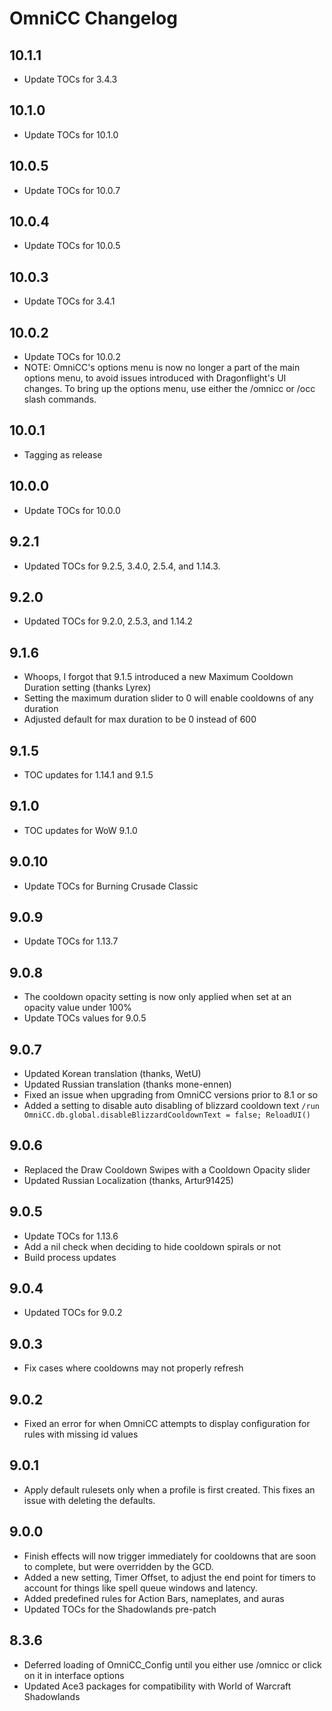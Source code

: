 # OmniCC Changelog

## 10.1.1

* Update TOCs for 3.4.3

## 10.1.0

* Update TOCs for 10.1.0

## 10.0.5

* Update TOCs for 10.0.7

## 10.0.4

* Update TOCs for 10.0.5

## 10.0.3

* Update TOCs for 3.4.1

## 10.0.2

* Update TOCs for 10.0.2
* NOTE: OmniCC's options menu is now no longer a part of the main options menu,
  to avoid issues introduced with Dragonflight's UI changes. To bring up the
  options menu, use either the /omnicc or /occ slash commands.

## 10.0.1

* Tagging as release

## 10.0.0

* Update TOCs for 10.0.0

## 9.2.1

* Updated TOCs for 9.2.5, 3.4.0, 2.5.4, and 1.14.3.

## 9.2.0

* Updated TOCs for 9.2.0, 2.5.3, and 1.14.2

## 9.1.6

* Whoops, I forgot that 9.1.5 introduced a new Maximum Cooldown Duration setting (thanks Lyrex)
* Setting the maximum duration slider to 0 will enable cooldowns of any duration
* Adjusted default for max duration to be 0 instead of 600

## 9.1.5

* TOC updates for 1.14.1 and 9.1.5

## 9.1.0

* TOC updates for WoW 9.1.0

## 9.0.10

* Update TOCs for Burning Crusade Classic

## 9.0.9

* Update TOCs for 1.13.7

## 9.0.8

* The cooldown opacity setting is now only applied when set at an opacity value under 100%
* Update TOCs values for 9.0.5

## 9.0.7

* Updated Korean translation (thanks, WetU)
* Updated Russian translation (thanks mone-ennen)
* Fixed an issue when upgrading from OmniCC versions prior to 8.1 or so
* Added a setting to disable auto disabling of blizzard cooldown text `/run OmniCC.db.global.disableBlizzardCooldownText = false; ReloadUI()`

## 9.0.6

* Replaced the Draw Cooldown Swipes with a Cooldown Opacity slider
* Updated Russian Localization (thanks, Artur91425)

## 9.0.5

* Update TOCs for 1.13.6
* Add a nil check when deciding to hide cooldown spirals or not
* Build process updates

## 9.0.4

* Updated TOCs for 9.0.2

## 9.0.3

* Fix cases where cooldowns may not properly refresh

## 9.0.2

* Fixed an error for when OmniCC attempts to display configuration for rules with missing id values

## 9.0.1

* Apply default rulesets only when a profile is first created. This fixes an issue with deleting the defaults.

## 9.0.0

* Finish effects will now trigger immediately for cooldowns that are soon to complete, but were overridden by the GCD.
* Added a new setting, Timer Offset, to adjust the end point for timers to account for things like spell queue windows and latency.
* Added predefined rules for Action Bars, nameplates, and auras
* Updated TOCs for the Shadowlands pre-patch

## 8.3.6

* Deferred loading of OmniCC_Config until you either use /omnicc or click on it in interface options
* Updated Ace3 packages for compatibility with World of Warcraft Shadowlands
